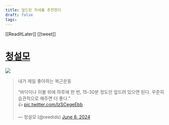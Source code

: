 ```yaml
---
title: 엎드린 자세를 추천한다
draft: false
tags:
---
```

 

[[ReadItLater]] [[tweet]]

# [청설모](https://twitter.com/reedids/status/1799241364200399359)
![](https://i.imgur.com/c9hAgd9.png)

> 내가 제일 좋아하는 복근운동  
>   
> “바닥이나 이불 위에 하루에 한 번, 15-30분 정도만 엎드려 있으면 된다. 꾸준히 습관적으로 해주면 더 좋다.”  
> 👍 [pic.twitter.com/lzSCegeEbb](https://t.co/lzSCegeEbb)
> 
> — 청설모 (@reedids) [June 8, 2024](https://twitter.com/reedids/status/1799241364200399359?ref_src=twsrc%5Etfw)